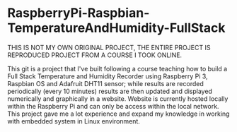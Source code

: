 # RaspberryPi-Raspbian-TemperatureAndHumidity-FullStack
THIS IS NOT MY OWN ORIGINAL PROJECT, THE ENTIRE PROJECT IS REPRODUCED PROJECT FROM A COURSE I TOOK ONLINE.

This git is a project that I've built following a course teaching how to build a Full Stack Temperature and Humidity Recorder using Raspberry Pi 3, Raspbian OS and Adafruit DHT11 sensor; while results are recorded periodically (every 10 minutes) results are then updated and displayed numerically and graphically in a website. Website is currently hosted locally within the Raspberry Pi and can only be access within the local network. This project gave me a lot experience and expand my knowledge in working with embedded system in Linux environment.

